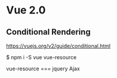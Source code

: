 # Vue 2.0 



## Conditional Rendering

https://vuejs.org/v2/guide/conditional.html





$ npm i -S vue vue-resource


vue-resource === jquery Ajax



